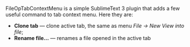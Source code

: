 FileOpTabContextMenu is a simple SublimeText 3 plugin that adds a few
useful command to tab context menu. Here they are:

* **Clone tab** — clone active tab, the same as menu *File → New View into file*;
* **Rename file...** — renames a file opened in the active tab


